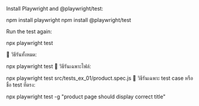 Install Playwright and @playwright/test:

npm install playwright
npm install @playwright/test


Run the test again:

npx playwright test


🧪 วิธีรันทั้งหมด:

npx playwright test
🧪 วิธีรันเฉพาะไฟล์:

npx playwright test src/tests_ex_01/product.spec.js
🧪 วิธีรันเฉพาะ test case หรือชื่อ test ที่ตรง:

npx playwright test -g "product page should display correct title"